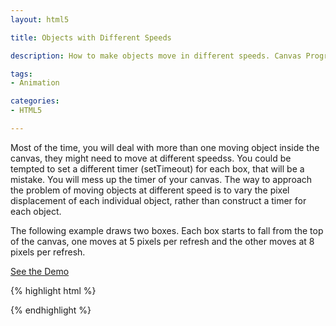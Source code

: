 ```yaml
---
layout: html5

title: Objects with Different Speeds

description: How to make objects move in different speeds. Canvas Programming

tags:
- Animation

categories:
- HTML5

---
```


Most of the time, you will deal with more than one moving object inside the canvas, they might need to move at different speedss.  You could be tempted to set a different timer (setTimeout) for each box, that will be a mistake. You will mess up the timer of your canvas. The way to approach the problem of moving objects at different speed is to vary the pixel displacement of each individual object, rather than construct a timer for each object. 

The following example draws two boxes. Each box starts to fall from the top of the canvas, one moves at 5 pixels per refresh and the other moves at 8 pixels per refresh.



<a href='http://jsfiddle.net/tedhagos/gEjMD/embedded/result/' class='button'>See the Demo</a>

{% highlight html %}
<!DOCTYPE html>
<html>
<head>	
	<script>
	
  var c = null;
  var cx = null;
  var box = null;
  
  window.onload = function() {
    
    c = document.getElementById('mycanvas');
    cx = c.getContext('2d');
    box = new Box(5);
    box2 = new Box(8);
    box2.x = 70;
    
    update();
    
    function update() {
            
      cx.clearRect(0,0,c.width, c.height);
      cx.fillRect(box.x, box.y, box.width, box.height);
      cx.fillRect(box2.x, box2.y, box2.width, box2.height);
      box.y = box.y + box.speed;
      box2.y = box2.y  + box2.speed
      
      setTimeout(update,50);
    }
  }

  function Box(speed) {
    this.x = 0;
    this.y = 0;
    this.width = 50;
    this.height = 50;
    this.speed = speed;
  }
	</script>
</head>

<body>
  <canvas id='mycanvas' height='400' width='500'>
  </canvas>
</body>

</html>
{% endhighlight %}

